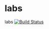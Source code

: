 # labs
labs
[![Build Status](https://travis-ci.org/AnastasiaPetlyakova/labs.svg?branch=master)](https://travis-ci.org/AnastasiaPetlyakova/labs)
